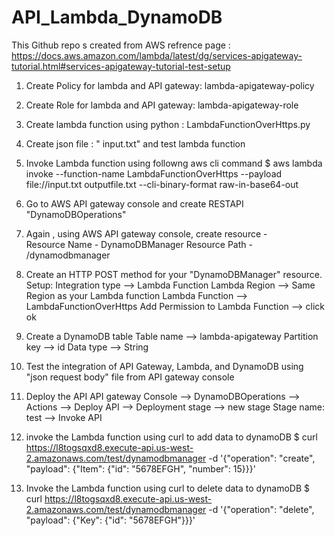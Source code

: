 # API_Lambda_DynamoDB

This Github repo s created from AWS refrence page : 
https://docs.aws.amazon.com/lambda/latest/dg/services-apigateway-tutorial.html#services-apigateway-tutorial-test-setup 


1. Create Policy for lambda and API gateway: lambda-apigateway-policy
2. Create Role for lambda and API gateway: lambda-apigateway-role
3. Create lambda function using python : LambdaFunctionOverHttps.py
4. Create json file : " input.txt"  and test lambda function
5. Invoke Lambda function using followng aws cli command
   $ aws lambda invoke --function-name LambdaFunctionOverHttps --payload file://input.txt outputfile.txt --cli-binary-format raw-in-base64-out
6. Go to AWS API gateway console and create RESTAPI "DynamoDBOperations"
7. Again , using AWS API gateway console, create resource  -  
     Resource Name - DynamoDBManager
     Resource Path - /dynamodbmanager
8. Create an HTTP POST method for your "DynamoDBManager" resource.
      Setup:
             Integration type --> Lambda Function
             Lambda Region  --> Same Region as your Lambda function
             Lambda Function  --> LambdaFunctionOverHttps
             Add Permission to Lambda Function  --> click ok
9. Create a DynamoDB table
            Table name --> lambda-apigateway
            Partition key  --> id
            Data type --> String

10. Test the integration of API Gateway, Lambda, and DynamoDB using "json request body" file from API gateway console
11. Deploy the API
      API gateway Console --> DynamoDBOperations --> Actions --> Deploy API --> Deployment stage --> new stage
       Stage name: test  --> Invoke API
12. invoke the Lambda function using curl to add data to dynamoDB 
       $ curl https://l8togsqxd8.execute-api.us-west-2.amazonaws.com/test/dynamodbmanager -d '{"operation": "create", "payload": {"Item": {"id": "5678EFGH", "number": 15}}}'

13. Invoke the Lambda function using curl to delete data to dynamoDB
      $ curl https://l8togsqxd8.execute-api.us-west-2.amazonaws.com/test/dynamodbmanager -d '{"operation": "delete", "payload": {"Key": {"id": "5678EFGH"}}}'
    
    








   
